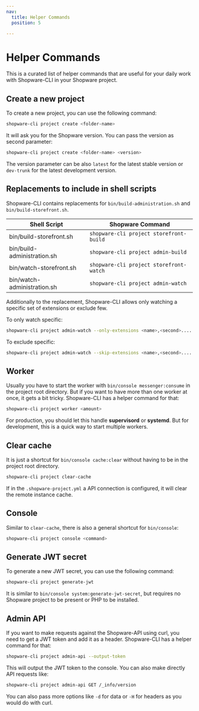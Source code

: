 ```yaml
---
nav:
  title: Helper Commands
  position: 5

---
```


# Helper Commands

This is a curated list of helper commands that are useful for your daily work with Shopware-CLI in your Shopware project.

## Create a new project

To create a new project, you can use the following command:

```bash
shopware-cli project create <folder-name>
```

It will ask you for the Shopware version. You can pass the version as second parameter:

```bash
shopware-cli project create <folder-name> <version>
```

The version parameter can be also `latest` for the latest stable version or `dev-trunk` for the latest development version.

## Replacements to include in shell scripts

Shopware-CLI contains replacements for `bin/build-administration.sh` and `bin/build-storefront.sh`.

| Shell Script                | Shopware Command                        |
|-----------------------------|-----------------------------------------|
| bin/build-storefront.sh     | `shopware-cli project storefront-build` |
| bin/build-administration.sh | `shopware-cli project admin-build`      |
| bin/watch-storefront.sh     | `shopware-cli project storefront-watch` |
| bin/watch-administration.sh | `shopware-cli project admin-watch`      |

Additionally to the replacement, Shopware-CLI allows only watching a specific set of extensions or exclude few.

To only watch specific:

```bash
shopware-cli project admin-watch --only-extensions <name>,<second>....
```

To exclude specific:

```bash
shopware-cli project admin-watch --skip-extensions <name>,<second>....
```

## Worker

Usually you have to start the worker with `bin/console messenger:consume` in the project root directory. But if you want to have more than one worker at once, it gets a bit tricky. Shopware-CLI has a helper command for that:

```bash
shopware-cli project worker <amount>
```

For production, you should let this handle **supervisord** or **systemd**. But for development, this is a quick way to start multiple workers.

## Clear cache

It is just a shortcut for `bin/console cache:clear` without having to be in the project root directory.

```bash
shopware-cli project clear-cache
```

If in the `.shopware-project.yml` a API connection is configured, it will clear the remote instance cache.

## Console

Similar to `clear-cache`, there is also a general shortcut for `bin/console`:

```bash
shopware-cli project console <command>
```

## Generate JWT secret

To generate a new JWT secret, you can use the following command:

```bash
shopware-cli project generate-jwt
```

It is similar to `bin/console system:generate-jwt-secret`, but requires no Shopware project to be present or PHP to be installed.

## Admin API

If you want to make requests against the Shopware-API using curl, you need to get a JWT token and add it as a header. Shopware-CLI has a helper command for that:

```bash
shopware-cli project admin-api --output-token
```

This will output the JWT token to the console. You can also make directly API requests like:

```bash
shopware-cli project admin-api GET /_info/version
```

You can also pass more options like `-d` for data or `-H` for headers as you would do with curl.
